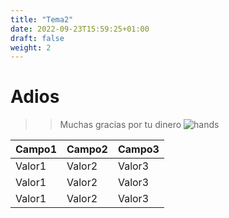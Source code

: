 ```yaml
---
title: "Tema2"
date: 2022-09-23T15:59:25+01:00
draft: false
weight: 2
---
```


# Adios
>>Muchas gracias por tu dinero
![hands](/imagenes/hands.jpg)

|Campo1|Campo2|Campo3|
|---|---|---|
|Valor1|Valor2|Valor3|
|Valor1|Valor2|Valor3|
|Valor1|Valor2|Valor3|